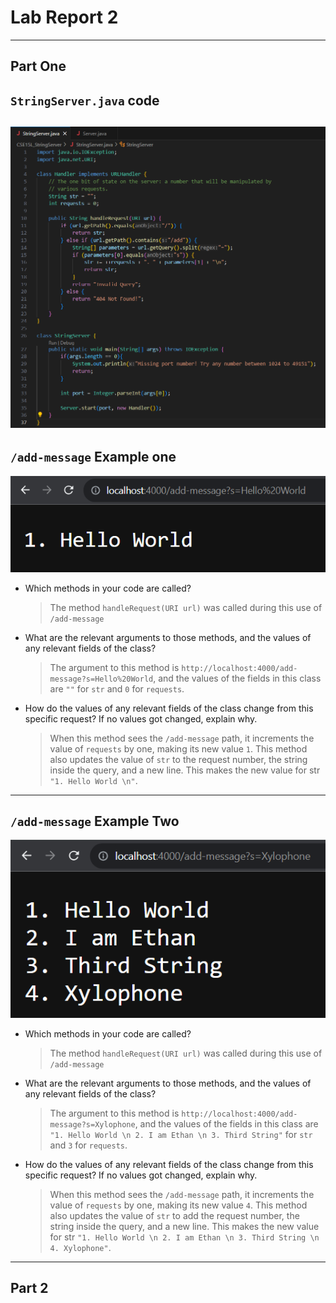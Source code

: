 # Lab Report 2
---
## Part One
## `StringServer.java` code
![*String Server Code*](StringServerSS.png)
---
## `/add-message` Example one
![*Add Hello World Server*](AddHelloWorld.png)
- Which methods in your code are called?
  > The method `handleRequest(URI url)` was called during this use of `/add-message` 

- What are the relevant arguments to those methods, and the values of any relevant fields of the class?
  > The argument to this method is `http://localhost:4000/add-message?s=Hello%20World`, and the values of the fields in this class are `""` for `str` and `0` for `requests`.

- How do the values of any relevant fields of the class change from this specific request? If no values got changed, explain why.
  > When this method sees the `/add-message` path, it increments the value of `requests` by one, making its new value `1`. This method also updates the value of `str` to the request number, the string inside the query, and a new line. This makes the new value for str `"1. Hello World \n"`.

---
## `/add-message` Example Two
![*Add Hello World Server*](AddXylophone.png)
- Which methods in your code are called?
  > The method `handleRequest(URI url)` was called during this use of `/add-message` 

- What are the relevant arguments to those methods, and the values of any relevant fields of the class?
  > The argument to this method is `http://localhost:4000/add-message?s=Xylophone`, and the values of the fields in this class are `"1. Hello World \n 2. I am Ethan \n 3. Third String"` for `str` and `3` for `requests`.

- How do the values of any relevant fields of the class change from this specific request? If no values got changed, explain why.
  > When this method sees the `/add-message` path, it increments the value of `requests` by one, making its new value `4`. This method also updates the value of `str` to add the request number, the string inside the query, and a new line. This makes the new value for str `"1. Hello World \n 2. I am Ethan \n 3. Third String \n 4. Xylophone"`.
---
## Part 2

